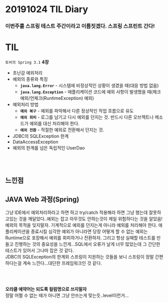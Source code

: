 # 20191024 TIL Diary

 ### 이번주를 스프링 테스트 주간이라고 이름짓겠다. 스프링 스프린트 간다!

# **TIL** <br>

`토비의 Spring 3.1` **4장**
- 초난감 예외처리
- 예외의 종류와 특징
     - **`java.lang.Error`** - 시스템에 비정상적인 상황이 생겼을 때(대응 방법 없음)
     - **`java.lang.Exception`** - 애플리케이션 코드에 예외 사항이 발생했을 때(체크 예외/언체크(RuntimeException) 예외)
- 예외처리 방법
    - **`예외 복구`** - 예외를 파악해서 다른 정상적인 작업 흐름으로 유도
    - **`예외 회피`** - 로그를 남기고 다시 예외를 던지는 것. 반드시 다른 오브젝트나 메소드가 예외를 대신 처리해야 한다.
    - **`예외 전환`** - 적절한 예외로 전환해서 던지는 것.
- JDBC의 SQLException 한계
- DataAccessException
- 예외의 한계를 넘은 독립적인 UserDao

<br><br>

## **느낀점** <br>
## JAVA Web 과정(Spring)
그냥 IDE에서 예외처리하라고 하면 하고 try/catch 적용해라 하면 그냥 했는데 잘못하고있는 것을 깨달았다..예외는 잡고 아무것도 안하는것이 제일 위험하다는 것을 알았음! 예외의 목적을 잊지말자. 기계적으로 예외를 던지는게 아니라 예외를 처리해야 한다. 애플리케이션을 종료시킬 심각한 예외가 아니라면 당장 어떻게 할 수 없는 예외는 Runtime으로 포장해서 예외를 회피하거나 전환하자. 그리고 항상 실패할 테스트를 만들고 진행하는 것의 중요성을 느낀게...SQL에서 오류가 날게 너무 많았는데 그 간단한 테스트가 있어서 그나마 잡은 것 같다. <br>
JDBC의 SQLException의 한계외 스프링이 지원하는 것들을 보니 스프링이 정말 간편하다는걸 계속 느낀다...대단한 프레임워크인 것 같다.

<br><br>

**오라클 예약어는 되도록 컬럼명으로 쓰지말자** <br>
정말 어쩔 수 없는 때가 아니면 그냥 안쓰는게 맞는듯..level이런거...

<br>

